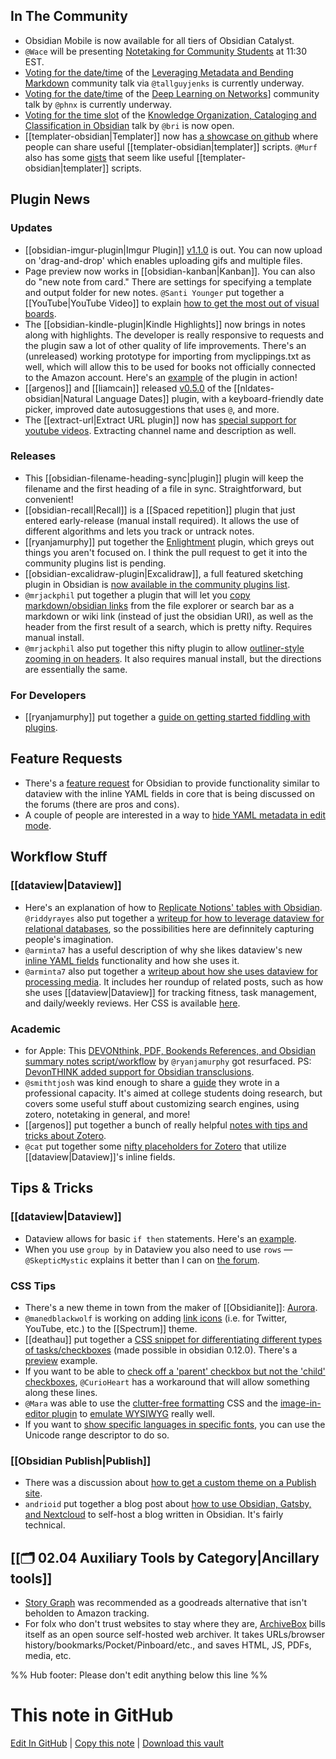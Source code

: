 ## In The Community

- Obsidian Mobile is now available for all tiers of Obsidian Catalyst.
- `@Wace` will be presenting [Notetaking for Community Students](https://forum.obsidian.md/t/notetaking-for-university-students-community-talk-by-wace/17007) at 11:30 EST.
- [Voting for the date/time](https://forum.obsidian.md/t/leveraging-metadata-and-bending-markdown-community-talk-by-tallguyjenks/17070) of the [Leveraging Metadata and Bending Markdown](https://forum.obsidian.md/t/leveraging-metadata-and-bending-markdown-community-talk-by-tallguyjenks/17070) community talk via `@tallguyjenks` is currently underway.
- [Voting for the date/time](https://www.when2meet.com/?11752321-UHqgS) of the [Deep Learning on Networks](https://forum.obsidian.md/t/deep-learning-on-networks-community-talk-by-phnx/17235)] community talk by `@phnx` is currently underway.
- [Voting for the time slot](https://www.when2meet.com/?11790436-pKi9l) of the [Knowledge Organization, Cataloging and Classification in Obsidian](https://forum.obsidian.md/t/knowledge-organization-cataloging-and-classification-in-obsidian-community-talk-by-brimwats/17442) talk by `@bri` is now open.
- [[templater-obsidian|Templater]] now has [a showcase on github](https://github.com/SilentVoid13/Templater/discussions/categories/templates-showcase) where people can share useful [[templater-obsidian|templater]] scripts. `@Murf` also has some [gists](https://gist.github.com/GitMurf) that seem like useful [[templater-obsidian|templater]] scripts.

## Plugin News

### Updates

- [[obsidian-imgur-plugin|Imgur Plugin]] [v1.1.0](https://github.com/gavvvr/obsidian-imgur-plugin/releases/tag/1.1.0 "https://github.com/gavvvr/obsidian-imgur-plugin/releases/tag/1.1.0") is out. You can now upload on 'drag-and-drop' which enables uploading gifs and multiple files.
- Page preview now works in [[obsidian-kanban|Kanban]]. You can also do "new note from card." There are settings for specifying a template and output folder for new notes. `@Santi Younger` put together a [[YouTube|YouTube Video]] to explain [how to get the most out of visual boards](https://www.youtube.com/watch?v=vRZXT4ynKxE&lc=UgxqaLTyYyb27cjTwkZ4AaABAg).
- The [[obsidian-kindle-plugin|Kindle Highlights]] now brings in notes along with highlights. The developer is really responsive to requests and the plugin saw a lot of other quality of life improvements. There's an (unreleased) working prototype for importing from myclippings.txt as well, which will allow this to be used for books not officially connected to the Amazon account. Here's an [example](https://discord.com/channels/686053708261228577/744933215063638183/836759090762874900) of the plugin in action!
- [[argenos]] and [[liamcain]] released [v0.5.0](https://discord.com/channels/686053708261228577/707816848615407697/836333522921717793) of the [[nldates-obsidian|Natural Language Dates]] plugin, with a keyboard-friendly date picker, improved date autosuggestions that uses `@`, and more.
- The [[extract-url|Extract URL plugin]] now has [special support for youtube videos](https://forum.obsidian.md/t/extract-url-plugin-0-8-extended-youtube-support/17131). Extracting channel name and description as well.

### Releases

- This [[obsidian-filename-heading-sync|plugin]] plugin will keep the filename and the first heading of a file in sync. Straightforward, but convenient!
- [[obsidian-recall|Recall]] is a [[Spaced repetition]] plugin that just entered early-release (manual install required). It allows the use of different algorithms and lets you track or untrack notes.
- [[ryanjamurphy]] put together the [Enlightment](https://github.com/ryanjamurphy/enlightenment-obsidian) plugin, which greys out things you aren't focused on. I think the pull request to get it into the community plugins list is pending.
- [[obsidian-excalidraw-plugin|Excalidraw]], a full featured sketching plugin in Obsidian is [now available in the community plugins list](https://forum.obsidian.md/t/excalidraw-full-featured-sketching-plugin-in-obsidian/17367).
- `@mrjackphil` put together a plugin that will let you [copy markdown/obsidian links](https://github.com/mrjackphil/obsidian-copy-search-link) from the file explorer or search bar as a markdown or wiki link (instead of just the obsidian URI), as well as the header from the first result of a search, which is pretty nifty. Requires manual install.
- `@mrjackphil` also put together this nifty plugin to allow [outliner-style zooming in on headers](https://github.com/mrjackphil/obsidian-zoom-in-headers). It also requires manual install, but the directions are essentially the same.

### For Developers

- [[ryanjamurphy]] put together a [guide on getting started fiddling with plugins](https://forum.obsidian.md/t/plugins-mini-faq/7737/26?u=ryanjamurphy).

## Feature Requests

- There's a [feature request](https://forum.obsidian.md/t/inline-intext-yaml-fields/17092) for Obsidian to provide functionality similar to dataview with the inline YAML fields in core that is being discussed on the forums (there are pros and cons).
- A couple of people are interested in a way to [hide YAML metadata in edit mode](https://forum.obsidian.md/t/hiding-yaml-in-edit-mode/17394).

## Workflow Stuff

### [[dataview|Dataview]]

- Here's an explanation of how to [Replicate Notions' tables with Obsidian](https://input.sh/replicating-notions-tables-with-obsidian-plugins/). `@riddyrayes` also put together a [writeup for how to leverage dataview for relational databases](https://forum.obsidian.md/t/toying-with-relational-databases-using-dataview/17433?u=riddyrayes), so the possibilities here are definnitely capturing people's imagination.
- `@arminta7` has a useful description of why she likes dataview's new [inline YAML fields](http://discordapp.com/channels/686053708261228577/707816848615407697/835396767066488842) functionality and how she uses it.
- `@arminta7` also put together a [writeup about how she uses dataview for processing media](https://forum.obsidian.md/t/dataview-for-reviewing-and-processing-media/17136). It includes her roundup of related posts, such as how she uses [[dataview|Dataview]] for tracking fitness, task management, and daily/weekly reviews. Her CSS is available [here](https://forum.obsidian.md/t/my-theme-and-custom-css-clean-and-notion-like/17140).

### Academic

- for Apple: This [DEVONthink, PDF, Bookends References, and Obsidian summary notes script/workflow](https://axle.design/connect-devonthink-pdfs-bookends-references-and-obsidian-summary-notes-with-this-script) by `@ryanjamurphy` got resurfaced. PS: [DevonTHINK added support for Obsidian transclusions](http://discordapp.com/channels/686053708261228577/694233507500916796/837610035902283787).
- `@smithtjosh` was kind enough to share a [guide](https://docs.google.com/document/d/1Ti90jJG2b9cnKbOoGZyT6ve5P_iyhva6lLRrlL9sCek/edit#heading=h.jcidduny8pla) they wrote in a professional capacity. It's aimed at college students doing research, but covers some useful stuff about customizing search engines, using zotero, notetaking in general, and more!
- [[argenos]] put together a bunch of really helpful [notes with tips and tricks about Zotero](https://publish.obsidian.md/argenos/).
- `@cat` put together some [nifty placeholders for Zotero](https://discord.com/channels/686053708261228577/722584061087842365/836340716485476373) that utilize [[dataview|Dataview]]'s inline fields.

## Tips & Tricks

### [[dataview|Dataview]]

- Dataview allows for basic `if then` statements. Here's an [example](https://discord.com/channels/686053708261228577/694233507500916796/835867022780530758).
- When you use `group by` in Dataview you also need to use `rows` — `@SkepticMystic` explains it better than I can on [the forum](https://forum.obsidian.md/t/dataview-plugin-snippet-showcase/13673/93).

### CSS Tips

- There's a new theme in town from the maker of [[Obsidianite]]: [Aurora](https://github.com/auroral-ui/aurora-obsidian-md).
- `@manedblackwolf` is working on adding [link icons](https://discord.com/channels/686053708261228577/702656734631821413/835824144414539787) (i.e. for Twitter, YouTube, etc.) to the [[Spectrum]] theme.
- [[deathau]] put together a [CSS snippet for differentiating different types of tasks/checkboxes](https://github.com/deathau/obsidian-snippets/blob/main/checkbox.css) (made possible in obsidian 0.12.0). There's a [preview](https://discord.com/channels/686053708261228577/702656734631821413/836099935874056193) example.
- If you want to be able to [check off a 'parent' checkbox but not the 'child' checkboxes](https://www.reddit.com/r/ObsidianMD/comments/mqndbf/is_there_a_way_to_have_a_note_after_a_checked/gup4eiq/), `@CurioHeart` has a workaround that will allow something along these lines.
- `@Mara` was able to use the [clutter-free formatting](https://github.com/deathau/obsidian-snippets/blob/main/clutter-free-formatting.css) CSS and the [image-in-editor plugin](https://github.com/ozntel/oz-image-in-editor-obsidian) to [emulate WYSIWYG](https://discord.com/channels/686053708261228577/702656734631821413/836505456024354826) really well.
- If you want to [show specific languages in specific fonts](http://discordapp.com/channels/686053708261228577/702656734631821413/837628984580767764), you can use the Unicode range descriptor to do so.

### [[Obsidian Publish|Publish]]

- There was a discussion about [how to get a custom theme on a Publish site](https://discord.com/channels/686053708261228577/768134314864017429/835576825253986385).
- `andrioid` put together a blog post about [how to use Obsidian, Gatsby, and Nextcloud](https://andri.dk/blog/2021/blogging-with-obsidian-gatsby-and-nextcloud) to self-host a blog written in Obsidian. It's fairly technical.

## [[🗂️ 02.04 Auxiliary Tools by Category|Ancillary tools]]

- [Story Graph](https://app.thestorygraph.com/) was recommended as a goodreads alternative that isn't beholden to Amazon tracking.
- For folx who don't trust websites to stay where they are, [ArchiveBox](https://archivebox.io/) bills itself as an open source self-hosted web archiver. It takes URLs/browser history/bookmarks/Pocket/Pinboard/etc., and saves HTML, JS, PDFs, media, etc.

%% Hub footer: Please don't edit anything below this line %%

# This note in GitHub

<span class="git-footer">[Edit In GitHub](https://github.dev/obsidian-community/obsidian-hub/blob/main/01%20-%20Community/Obsidian%20Roundup/2021.05.01.md "git-hub-edit-note") | [Copy this note](https://raw.githubusercontent.com/obsidian-community/obsidian-hub/main/01%20-%20Community/Obsidian%20Roundup/2021.05.01.md "git-hub-copy-note") | [Download this vault](https://github.com/obsidian-community/obsidian-hub/archive/refs/heads/main.zip "git-hub-download-vault") </span>